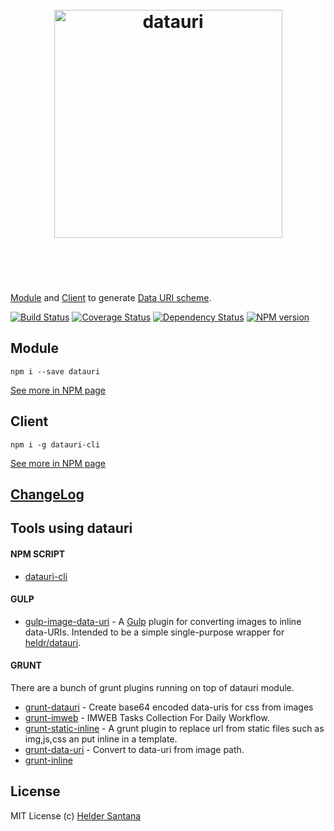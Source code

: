 <h1 align="center">
  <br>
  <img width="365" src="https://cdn.rawgit.com/heldr/datauri/master/media/datauri.svg" alt="datauri">
  <br>
  <br>
  <br>
</h1>

[Module](http://npm.im/datauri) and [Client](http://npm.im/datauri-cli) to generate [Data URI scheme](http://en.wikipedia.org/wiki/Data_URI_scheme).

[![Build Status](https://travis-ci.org/heldr/grunt-smushit.svg?branch=master)](http://travis-ci.org/heldr/datauri) [![Coverage Status](https://coveralls.io/repos/heldr/datauri/badge.svg?branch=master&service=github)](https://coveralls.io/github/heldr/datauri?branch=master) [![Dependency Status](https://www.versioneye.com/user/projects/560b7b3f5a262f001e0007e2/badge.svg?style=flat)](https://www.versioneye.com/user/projects/560b7b3f5a262f001e0007e2) [![NPM version](http://img.shields.io/npm/dm/datauri.svg?style=flat)](https://www.npmjs.org/package/datauri)

## Module
`npm i --save datauri`

[See more in NPM page](http://npm.im/datauri)

## Client
`npm i -g datauri-cli`

[See more in NPM page](http://npm.im/datauri-cli)

## [ChangeLog](https://github.com/heldr/datauri/releases)

## Tools using datauri

#### NPM SCRIPT
* [datauri-cli](https://npmjs.org/package/datauri-cli)


#### GULP

* [gulp-image-data-uri](https://github.com/adam-lynch/gulp-image-data-uri) - A [Gulp](http://github.com/gulpjs/gulp) plugin for converting images to inline data-URIs. Intended to be a simple single-purpose wrapper for [heldr/datauri](https://github.com/heldr/datauri).

#### GRUNT

There are a bunch of grunt plugins running on top of datauri module.

* [grunt-datauri](https://npmjs.org/package/grunt-datauri) - Create base64 encoded data-uris for css from images
* [grunt-imweb](https://npmjs.org/package/grunt-imweb) - IMWEB Tasks Collection For Daily Workflow.
* [grunt-static-inline](https://npmjs.org/package/grunt-static-inline) - A grunt plugin to replace url from static files such as img,js,css an put inline in a template.
* [grunt-data-uri](https://npmjs.org/package/grunt-data-uri) - Convert to data-uri from image path.
* [grunt-inline](https://npmjs.org/package/grunt-inline)

## License

MIT License
(c) [Helder Santana](http://heldr.com)
